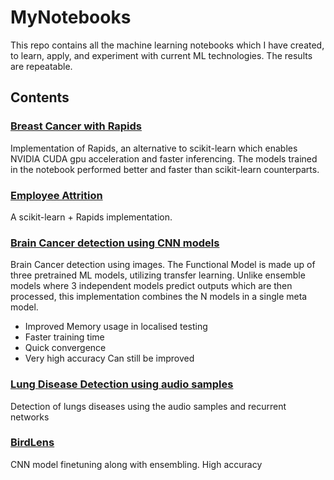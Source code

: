 # MyNotebooks
This repo contains all the machine learning notebooks which I have created, to learn, apply, and experiment with current ML technologies. The results are repeatable. 

## Contents
### [Breast Cancer with Rapids](https://github.com/SidTheChillGuy/MYNotebooks/blob/main/RAPIDS_implementation.ipynb)
Implementation of Rapids, an alternative to scikit-learn which enables NVIDIA CUDA gpu acceleration and faster inferencing. The models trained in the notebook performed better and faster than scikit-learn counterparts.


### [Employee Attrition](https://github.com/SidTheChillGuy/MyNotebooks/blob/main/ML_attrition_gpu_accel.ipynb)
A scikit-learn + Rapids implementation.

### [Brain Cancer detection using CNN models](https://github.com/SidTheChillGuy/MyNotebooks/blob/main/Brain_cancer-multi-model-finetuning-0-98-acc.ipynb)
Brain Cancer detection using images. The Functional Model is made up of three pretrained ML models, utilizing transfer learning. Unlike ensemble models where 3 independent models predict outputs which are then processed, this implementation combines the N models in a single meta model. 
- Improved Memory usage in localised testing
- Faster training time
- Quick convergence
- Very high accuracy
Can still be improved

### [Lung Disease Detection using audio samples](https://github.com/SidTheChillGuy/MyNotebooks/blob/main/Lung_Diseases_Code_audio.ipynb)
Detection of lungs diseases using the audio samples and recurrent networks

### [BirdLens](https://github.com/SidTheChillGuy/BirdLens)
CNN model finetuning along with ensembling. High accuracy
